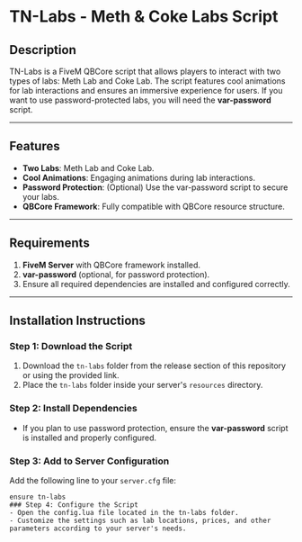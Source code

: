 # TN-Labs - Meth & Coke Labs Script

## Description
TN-Labs is a FiveM QBCore script that allows players to interact with two types of labs: Meth Lab and Coke Lab. The script features cool animations for lab interactions and ensures an immersive experience for users. If you want to use password-protected labs, you will need the **var-password** script.

---

## Features
- **Two Labs**: Meth Lab and Coke Lab.
- **Cool Animations**: Engaging animations during lab interactions.
- **Password Protection**: (Optional) Use the var-password script to secure your labs.
- **QBCore Framework**: Fully compatible with QBCore resource structure.

---

## Requirements
1. **FiveM Server** with QBCore framework installed.
2. **var-password** (optional, for password protection).
3. Ensure all required dependencies are installed and configured correctly.

---

## Installation Instructions

### Step 1: Download the Script
1. Download the `tn-labs` folder from the release section of this repository or using the provided link.
2. Place the `tn-labs` folder inside your server's `resources` directory.

### Step 2: Install Dependencies
- If you plan to use password protection, ensure the **var-password** script is installed and properly configured.

### Step 3: Add to Server Configuration
Add the following line to your `server.cfg` file:
```plaintext
ensure tn-labs
### Step 4: Configure the Script
- Open the config.lua file located in the tn-labs folder.
- Customize the settings such as lab locations, prices, and other parameters according to your server's needs.

